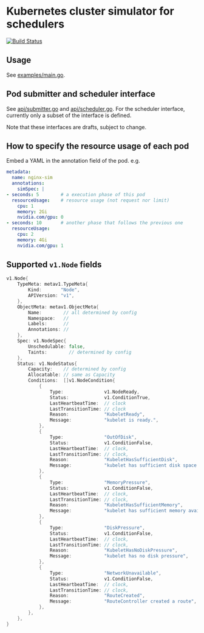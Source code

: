# Kubernetes cluster simulator for schedulers

[![Build Status](https://travis-ci.com/ordovicia/kubernetes-simulator.svg?branch=master)](https://travis-ci.com/ordovicia/kubernetes-simulator)

## Usage

See [examples/main.go](examples/main.go).

## Pod submitter and scheduler interface

See [api/submitter.go](api/submitter.go) and [api/scheduler.go](api/scheduler.go).
For the scheduler interface, currently only a subset of the interface is defined.

Note that these interfaces are drafts, subject to change.

## How to specify the resource usage of each pod

Embed a YAML in the annotation field of the pod. e.g.

```yaml
metadata:
  name: nginx-sim
  annotations:
    simSpec: |
- seconds: 5        # a execution phase of this pod
  resourceUsage:    # resource usage (not request nor limit)
    cpu: 1
    memory: 2Gi
    nvidia.com/gpu: 0
- seconds: 10       # another phase that follows the previous one
  resourceUsage:
    cpu: 2
    memory: 4Gi
    nvidia.com/gpu: 1
```

## Supported `v1.Node` fields

```go
v1.Node{
    TypeMeta: metav1.TypeMeta{
        Kind:       "Node",
        APIVersion: "v1",
    },
    ObjectMeta: metav1.ObjectMeta{
        Name:        // all determined by config
        Namespace:   //
        Labels:      //
        Annotations: //
    },
    Spec: v1.NodeSpec{
        Unschedulable: false,
        Taints:        // determined by config
    },
    Status: v1.NodeStatus{
        Capacity:    // determined by config
        Allocatable: // same as Capacity
        Conditions:  []v1.NodeCondition{
            {
                Type:               v1.NodeReady,
                Status:             v1.ConditionTrue,
                LastHeartbeatTime:  // clock
                LastTransitionTime: // clock
                Reason:             "KubeletReady",
                Message:            "kubelet is ready.",
            },
            {
                Type:               "OutOfDisk",
                Status:             v1.ConditionFalse,
                LastHeartbeatTime:  // clock,
                LastTransitionTime: // clock,
                Reason:             "KubeletHasSufficientDisk",
                Message:            "kubelet has sufficient disk space available",
            },
            {
                Type:               "MemoryPressure",
                Status:             v1.ConditionFalse,
                LastHeartbeatTime:  // clock,
                LastTransitionTime: // clock,
                Reason:             "KubeletHasSufficientMemory",
                Message:            "kubelet has sufficient memory available",
            },
            {
                Type:               "DiskPressure",
                Status:             v1.ConditionFalse,
                LastHeartbeatTime:  // clock,
                LastTransitionTime: // clock,
                Reason:             "KubeletHasNoDiskPressure",
                Message:            "kubelet has no disk pressure",
            },
            {
                Type:               "NetworkUnavailable",
                Status:             v1.ConditionFalse,
                LastHeartbeatTime:  // clock,
                LastTransitionTime: // clock,
                Reason:             "RouteCreated",
                Message:            "RouteController created a route",
            },
        },
    },
}
```
